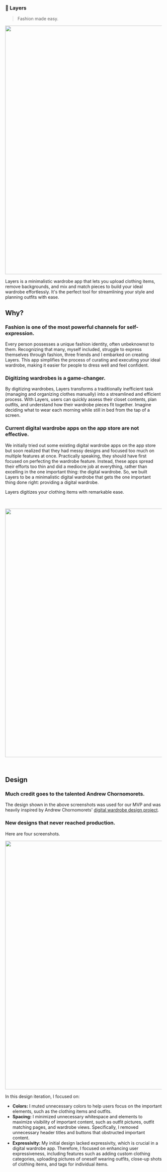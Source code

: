 ### 👟 Layers
> Fashion made easy.

<p align="center">
  <img width="800" src="https://github.com/doeunkwon/Layers/assets/88988886/0cc20e9e-7733-427d-b186-6ad903d119d2.png">
</p>

Layers is a minimalistic wardrobe app that lets you upload clothing items, remove backgrounds, and mix and match pieces to build your ideal wardrobe effortlessly. It's the perfect tool for streamlining your style and planning outfits with ease.

## Why?

### Fashion is one of the most powerful channels for self-expression.
Every person possesses a unique fashion identity, often unbeknownst to them. Recognizing that many, myself included, struggle to express themselves through fashion, three friends and I embarked on creating Layers. This app simplifies the process of curating and executing your ideal wardrobe, making it easier for people to dress well and feel confident.

### Digitizing wardrobes is a game-changer.
By digitizing wardrobes, Layers transforms a traditionally inefficient task (managing and organizing clothes manually) into a streamlined and efficient process. With Layers, users can quickly assess their closet contents, plan outfits, and understand how their wardrobe pieces fit together. Imagine deciding what to wear each morning while still in bed from the tap of a screen.

### Current digital wardrobe apps on the app store are not effective.
We initially tried out some existing digital wardrobe apps on the app store but soon realized that they had messy designs and focused too much on multiple features at once. Practically speaking, they should have first focused on perfecting the wardrobe feature. Instead, these apps spread their efforts too thin and did a mediocre job at everything, rather than excelling in the one important thing: the digital wardrobe. So, we built Layers to be a minimalistic digital wardrobe that gets the one important thing done right: providing a digital wardrobe.

Layers digitizes your clothing items with remarkable ease.

<br>
<p align="center">
  <img width="800" src="https://github.com/doeunkwon/Layers/assets/88988886/85c95dbd-e755-4b1f-9b6c-812f7e931c2b.png">
</p>
<br>

## Design

### Much credit goes to the talented Andrew Chornomorets.
The design shown in the above screenshots was used for our MVP and was heavily inspired by Andrew Chornomorets' <a href='https://www.behance.net/gallery/144250751/Digital-Closet-Mobile-App?tracking_source=search_projects|digital+wardrobe&l=37'>digital wardrobe design project</a>.

### New designs that never reached production.
Here are four screenshots.
<p align="center">
  <img width="800" src="https://github.com/doeunkwon/Layers/assets/88988886/8554b646-50fc-4479-93cf-745b19e9c5ad">
</p>
In this design iteration, I focused on:
<ul>
  <li><b>Colors:</b> I muted unnecessary colors to help users focus on the important elements, such as the clothing items and outfits.</li>
  <li><b>Spacing:</b> I minimized unnecessary whitespace and elements to maximize visibility of important content, such as outfit pictures, outfit matching pages, and wardrobe views. Specifically, I removed unnecessary header titles and buttons that obstructed important content.</li>
  <li><b>Expressivity:</b> My initial design lacked expressivity, which is crucial in a digital wardrobe app. Therefore, I focused on enhancing user expressiveness, including features such as adding custom clothing categories, uploading pictures of oneself wearing outfits, close-up shots of clothing items, and tags for individual items.</li>
</ul>
